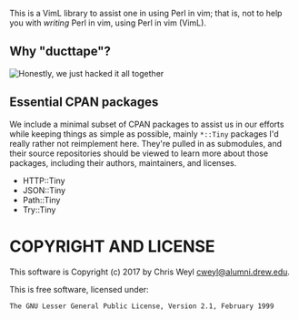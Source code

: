 This is a VimL library to assist one in using Perl in vim; that is, not to
help you with *writing* Perl in vim, using Perl in vim (VimL).

## Why "ducttape"?

![Honestly, we just hacked it all together](https://imgs.xkcd.com/comics/lisp.jpg)

## Essential CPAN packages

We include a minimal subset of CPAN packages to assist us in our efforts
while keeping things as simple as possible, mainly `*::Tiny` packages I'd
really rather not reimplement here.  They're pulled in as submodules, and
their source repositories should be viewed to learn more about those packages,
including their authors, maintainers, and licenses.

* HTTP::Tiny
* JSON::Tiny
* Path::Tiny
* Try::Tiny

# COPYRIGHT AND LICENSE

This software is Copyright (c) 2017 by Chris Weyl <cweyl@alumni.drew.edu>.

This is free software, licensed under:

    The GNU Lesser General Public License, Version 2.1, February 1999
